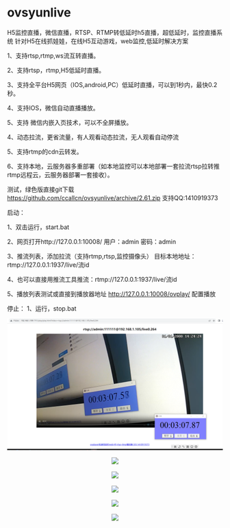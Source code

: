 # ovsyunlive
H5监控直播，微信直播，RTSP、RTMP转低延时h5直播，超低延时，监控直播系统
针对H5在线抓娃娃，在线H5互动游戏，web监控,低延时解决方案

1、支持rtsp,rtmp,ws流互转直播。

2、支持rtsp，rtmp,H5低延时直播。

3、支持全平台H5网页（IOS,android,PC）低延时直播，可以到1秒内，最快0.2秒。 

4、支持IOS，微信自动直播播放。 

5、支持 微信内嵌入页技术，可以不全屏播放。 

4、动态拉流，更省流量，有人观看动态拉流，无人观看自动停流

5、支持rtmp的cdn云转发。

6、支持本地，云服务器多重部署（如本地监控可以本地部署一套拉流rtsp拉转推rtmp远程云，云服务器部署一套接收）。

测试，绿色版直接git下载 https://github.com/ccallcn/ovsyunlive/archive/2.61.zip
支持QQ:1410919373

启动：

1、双击运行，start.bat

2、网页打开http://127.0.0.1:10008/ 用户：admin 密码：admin

3、推流列表，添加拉流（支持rtmp,rtsp,监控摄像头） 目标本地地址：rtmp://127.0.0.1:1937/live/流id  

4、也可以直接用推流工具推流：rtmp://127.0.0.1:1937/live/流id  

5、播放列表测试或直接到播放器地址 http://127.0.0.1:10008/ovplay/ 配置播放

停止：
1、运行，stop.bat

<p align="center"><img src="https://github.com/ccallcn/ovsyunlive/raw/master/TIM截图20190519124506.png" /></p>
<p align="center"><img src="https://github.com/ccallcn/ovsyunlive/raw/master/TIM截图20190519120437.png" /></p>
<p align="center"><img src="https://github.com/ccallcn/ovsyunlive/raw/master/TIM截图20190519120755.png" /></p>
<p align="center"><img src="https://github.com/ccallcn/ovsyunlive/raw/master/TIM截图20190519120849.png" /></p>
<p align="center"><img src="https://github.com/ccallcn/ovsyunlive/raw/master/TIM截图20190424172015.png" /></p>
<p align="center"><img src="https://github.com/ccallcn/ovsyunlive/raw/master/TIM截图20190519120935.png" /></p>
